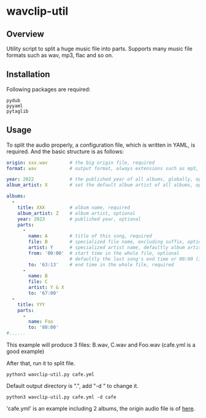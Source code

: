 # wavclip-util

## Overview

Utility script to split a huge music file into parts. Supports many music file formats such as wav, mp3, flac and so on.

## Installation

Following packages are required:
```
pydub
pyyaml
pytaglib
```
## Usage
To split the audio properly, a configuration file, which is written in YAML, is required.
And the basic structure is as follows:
```yaml
origin: xxx.wav        # the big origin file, required
format: wav            # output format, always extensions such as mp3, defaultly "wav", optional

year: 2022             # the published year of all albums, globally, optional
album_artist: X        # set the default album artist of all albums, optional

albums:
  -
    title: XXX         # album name, required
    album_artist: Z    # album artist, optional
    year: 2023         # published year, optional
    parts:
      -
        name: A        # title of this song, required
        file: B        # specialized file name, excluding suffix, optional
        artist: Y      # specialized artist name, defaultly album artist
        from: '00:00'  # start time in the whole file, optional
                       # defaultly the last song's end time or 00:00 (if first song)
        to: '63:13'    # end time in the whole file, required
      -
        name: B
        file: C
        artist: Y & X
        to: '67:00'
  -
    title: YYY
    parts:
      -
        name: Foo
        to: '80:00'
#......
```
This example will produce 3 files: B.wav, C.wav and Foo.wav
(cafe.yml is a good example)

After that, run it to split file.
```
python3 wavclip-util.py cafe.yml
```
Default output directory is ".", add "-d <directory>" to change it.
```
python3 wavclip-util.py cafe.yml -d cafe
```

'cafe.yml' is an example including 2 albums, the origin audio file is of [here](https://www.youtube.com/watch?v=RY7FpB9BZH4).
